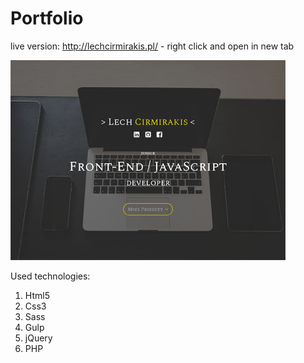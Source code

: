 # Portfolio

live version: http://lechcirmirakis.pl/ - right click and open in new tab

![alt text](https://github.com/lechcirmirakis/Portfolio/blob/master/images/pro_02.jpg)

Used technologies:

1. Html5
2. Css3
3. Sass
4. Gulp
5. jQuery
6. PHP
